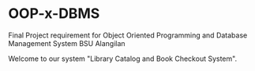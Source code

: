 # OOP-x-DBMS

Final Project requirement for Object Oriented Programming and Database Management System BSU Alangilan


Welcome to our system "Library Catalog and Book Checkout System". 
